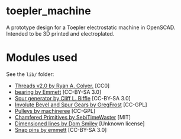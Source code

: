 # toepler_machine
A prototype design for a Toepler electrostatic machine in OpenSCAD. Intended to be 3D printed and electroplated.

# Modules used
See the `lib/` folder:

* [Threads v2.0 by Ryan A. Colyer.](http://www.thingiverse.com/thing:1686322) [CC0] 
* [bearing by Emmett](https://www.thingiverse.com/thing:53451) [CC-BY-SA 3.0]
* [Spur generator by Cliff L. Biffle](http://www.thingiverse.com/thing:3575) [CC-BY-SA 3.0]
* [Involute Bevel and Spur Gears by GregFrost](http://www.thingiverse.com/thing:3575) [CC-GPL]
* [Pulleys by machineree](https://www.thingiverse.com/thing:2105020) [CC-GPL]
* [Chamfered Primitives by SebiTimeWaster](https://www.thingiverse.com/thing:1305888) [MIT]
* [Dimensioned lines by Dom Smiley](http://forum.openscad.org/Dimension-Parameter-labeling-for-part-diagrams-tp15172p15185.html) [Unknown license]
* [Snap pins by emmett](https://www.thingiverse.com/thing:213310) [CC-BY-SA 3.0]

